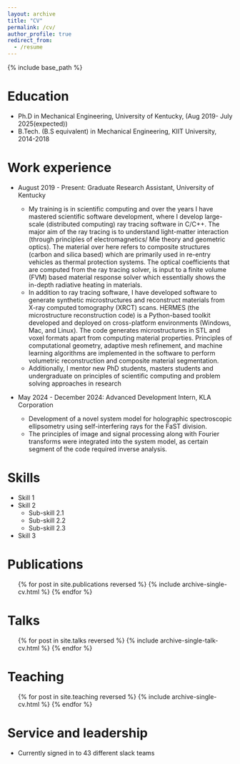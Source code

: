```yaml
---
layout: archive
title: "CV"
permalink: /cv/
author_profile: true
redirect_from:
  - /resume
---
```


{% include base_path %}

Education
======
* Ph.D in Mechanical Engineering, University of Kentucky, (Aug 2019- July 2025(expected))
* B.Tech. (B.S equivalent) in Mechanical Engineering, KIIT University, 2014-2018

Work experience
======
* August 2019 - Present: Graduate Research Assistant, University of Kentucky
  * My training is in scientific computing and over the years I have mastered scientific software development, where I develop large-scale (distributed computing) ray tracing software in C/C++. The major aim of the ray tracing is to understand light-matter interaction (through principles of electromagnetics/ Mie theory and geometric optics). The material over here refers to composite structures (carbon and silica based) which are primarily used in re-entry vehicles as thermal protection systems. The optical coefficients that are computed from the ray tracing solver, is input to a finite volume (FVM) based material response solver which essentially shows the in-depth radiative heating in materials.
  * In addition to ray tracing software, I have developed software to generate synthetic microstructures and reconstruct materials from X-ray computed tomography (XRCT) scans. HERMES (the microstructure reconstruction code) is a Python-based toolkit developed and deployed on cross-platform environments (Windows, Mac, and Linux). The code generates microstructures in STL and voxel formats apart from computing material properties. Principles of computational geometry, adaptive mesh refinement, and machine learning algorithms are implemented in the software to perform volumetric reconstruction and composite material segmentation.
  * Additionally, I mentor new PhD students, masters students and undergraduate on principles of scientific computing and problem solving approaches in research

* May 2024 - December 2024: Advanced Development Intern, KLA Corporation
  * Development of a novel system model for holographic spectroscopic ellipsometry using self-interfering rays for the FaST division.
  * The principles of image and signal processing along with Fourier transforms were integrated into the system model, as certain segment of the code required inverse analysis. 

  
Skills
======
* Skill 1
* Skill 2
  * Sub-skill 2.1
  * Sub-skill 2.2
  * Sub-skill 2.3
* Skill 3

Publications
======
  <ul>{% for post in site.publications reversed %}
    {% include archive-single-cv.html %}
  {% endfor %}</ul>
  
Talks
======
  <ul>{% for post in site.talks reversed %}
    {% include archive-single-talk-cv.html  %}
  {% endfor %}</ul>
  
Teaching
======
  <ul>{% for post in site.teaching reversed %}
    {% include archive-single-cv.html %}
  {% endfor %}</ul>
  
Service and leadership
======
* Currently signed in to 43 different slack teams
